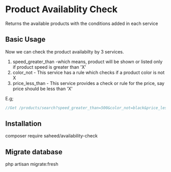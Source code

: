 # Product Availablity Check
Returns the available products with the conditions added in each service

## Basic Usage
Now we can check the product availabilty by 3 services.
1. speed_greater_than -which means, product will be shown or listed  only if product speed is greater than 'X'
2. color_not - This service has a rule which checks if a product color is not X
3. price_less_than - This service provides a check or rule for the price, say price should be less than 'X'

E.g;
```php
//Get /products/search?speed_greater_than=500&color_not=black&price_less_than=100
```

## Installation
composer require saheed/availability-check

## Migrate database
php artisan migrate:fresh

